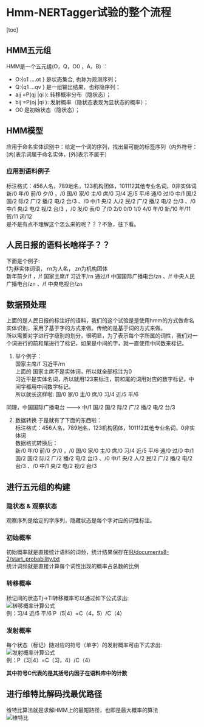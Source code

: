 # Hmm-NERTagger试验的整个流程
[toc]
## HMM五元组
HMM是一个五元组(O，Q，O0 ，A，B) ：
* O:{o1 ….ot } 是状态集合,  也称为观测序列；
* Q:{q1 …qv } 是一组输出结果，也称隐序列；
* aij =P(qj |qi ):  转移概率分布（隐状态）；
* bij =P(oj |qi ):  发射概率（隐状态表现为显状态的概率）；
* O0 是初始状态（隐状态）；
## HMM模型
应用于命名实体识别中：给定一个词的序列，找出最可能的标签序列（内外符号：[内]表示词属于命名实体，[外]表示不属于）

### 应用到语料例子
标注格式：456人名，789地名，123机构团体，101112其他专业名词，0非实体词  
新/0 年/0 前/0 夕/0 ，/0 国/0 家/0 主/0 席/0 习/4 近/5 平/6 通/0 过/0 中/1 国/2 国/2 际/2 广/2 播/2 电/2 台/3 、/0 中/1 央/2 人/2 民/2 广/2 播/2 电/2 台/3 、/0 中/1 央/2 电/2 视/2 台/3 ，/0 发/0 表/0 了/0 2/0 0/0 1/0 4/0 年/0 新/10 年/11 贺/11 词/12  
是不是有点不理解这个怎么来的呢？？？不急，往下看。

## 人民日报的语料长啥样子？？
下面是个例子:  
f为非实体词语， rn为人名， zn为机构团体  
新年前夕/f ，/f 国家主席/f 习近平/rn 通过/f 中国国际广播电台/zn 、/f 中央人民广播电台/zn 、/f 中央电视台/zn  
## 数据预处理
上面的是人民日报的标注好的语料，我们的这个试验是是使用hmm的方式做命名实体识别，采用了基于字的方式来做。传统的是基于词的方式来做。  
所以需要对字进行字级别的划分，很明显，为了表示每个字所属的词性，我们对一个词进行的前和尾进行了标记，如果是中间的字，就一直使用中间数来标记。  
1. 举个例子：  
国家主席/f 习近平/rn  
上面的 国家主席不是实体词，所以就全部标注为0  
习近平是实体名词，所以就用123来标注，前和尾的词用对应的数字标记，中间字都用中间数字标记。  
所以就长这样啦: 国/0 家/0 主/0 席/0 习/4 近/5 平/6  

同理，中国国际广播电台 ---> 中/1 国/2 国/2 际/2 广/2 播/2 电/2 台/3

2. 数据转换
于是就有了下面的东西啦：  
标注格式：456人名，789地名，123机构团体，101112其他专业名词，0非实体词  
数据格式转换后：  
新/0 年/0 前/0 夕/0 ，/0 国/0 家/0 主/0 席/0 习/4 近/5 平/6 通/0 过/0 中/1 国/2 国/2 际/2 广/2 播/2 电/2 台/3 、/0 中/1 央/2 人/2 民/2 广/2 播/2 电/2 台/3 、/0 中/1 央/2 电/2 视/2 台/3 

## 进行五元组的构建
### 隐状态 & 观察状态
观察序列是给定的字序列，隐藏状态是每个字对应的词性标注。
### 初始概率
初始概率就是直接统计语料的词频，统计结果保存在[IR/documents8-2/start_probability.txt](https://github.com/gugug/Hmm-NERTagger/blob/master/IR/documents8-2/start_probability.txt)  
统计词频就是直接计算每个词性出现的概率占总数的比例

### 转移概率
标记间的状态Tj→Ti转移概率可以通过如下公式求出:  
![转移概率计算公式](https://github.com/gugug/Hmm-NERTagger/blob/master/Screenshots/transtition.png)  
例：习/4 近/5 平/6  P（5|4）=C（4，5）/C（4）

### 发射概率
每个状态（标记）随对应的符号（单字）的发射概率可由下式求出:  
![发射概率计算公式](https://github.com/gugug/Hmm-NERTagger/blob/master/Screenshots/emission.png)  
例：P（习|4）=C（习，4）/C（4）

**其中符号C代表的是其括号内因子在语料库中的计数**

## 进行维特比解码找最优路径
维特比算法就是求解HMM上的最短路径，也即是最大概率的算法  
![维特比](https://github.com/gugug/Hmm-NERTagger/blob/master/Screenshots/viterbi.png)  
